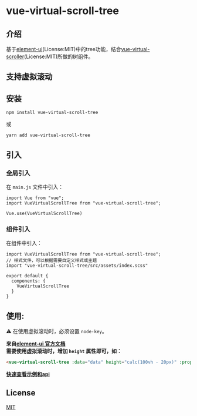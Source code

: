 # vue-virtual-scroll-tree

## 介绍

基于[element-ui](https://element.eleme.cn/#/zh-CN/component/tree)(License:MIT)中的tree功能，结合[vue-virtual-scroller](https://github.com/Akryum/vue-virtual-scroller)(License:MIT)所做的树组件。

## 支持虚拟滚动


## 安装

```
npm install vue-virtual-scroll-tree
```

或

```
yarn add vue-virtual-scroll-tree
```

## 引入

### 全局引入

在 `main.js` 文件中引入：

```JS
import Vue from "vue";
import VueVirtualScrollTree from "vue-virtual-scroll-tree";

Vue.use(VueVirtualScrollTree)
```

### 组件引入

在组件中引入：

```JS
import VueVirtualScrollTree from "vue-virtual-scroll-tree";
// 样式文件，可以根据需要自定义样式或主题
import "vue-virtual-scroll-tree/src/assets/index.scss"

export default {
  components: {
    VueVirtualScrollTree
  }
}
```

## 使用:

:warning: 在使用虚拟滚动时，必须设置 `node-key`。

**来自[element-ui 官方文档](https://element.eleme.cn/#/zh-CN/component/tree)**<br />
**需要使用虚拟滚动时，增加 `height` 属性即可，如：**
```html
<vue-virtual-scroll-tree :data="data" height="calc(100vh - 20px)" :props="defaultProps" @node-click="handleNodeClick"></vue-virtual-scroll-tree>
```

**[快速查看示例和api](./element-ui-tree.zh-CN.md)**


## License

[MIT](http://www.opensource.org/licenses/mit-license.php)
